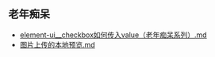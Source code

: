 ## 老年痴呆
- [element-ui__checkbox如何传入value（老年痴呆系列）.md](/src/docs/老年痴呆/src/element-ui__checkbox如何传入value（老年痴呆系列）.md)
- [图片上传的本地预览.md](/src/docs/老年痴呆/src/图片上传的本地预览.md)

